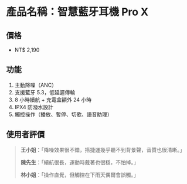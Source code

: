 # 產品名稱：智慧藍牙耳機 Pro X

## 價格
- NT$ 2,190

## 功能
1. 主動降噪（ANC）
2. 支援藍牙 5.3，低延遲傳輸
3. 8 小時續航 + 充電盒額外 24 小時
4. IPX4 防潑水設計
5. 觸控操作（播放、暫停、切歌、語音助理）

## 使用者評價
> **王小姐**：「降噪效果很不錯，搭捷運幾乎聽不到背景聲，音質也很清晰。」
>
> **陳先生**：「續航很長，運動時戴著也很穩，不怕掉。」
>
> **林小姐**：「操作直覺，但觸控在下雨天偶爾會誤觸。」
